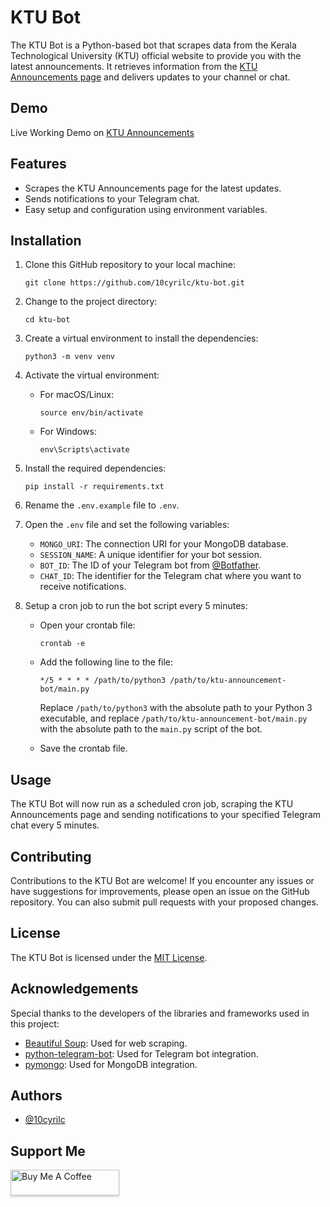 # KTU Bot

The KTU Bot is a Python-based bot that scrapes data from the Kerala Technological University (KTU) official website to provide you with the latest announcements. It retrieves information from the [KTU Announcements page](https://ktu.edu.in/eu/core/announcements.htm) and delivers updates to your channel or chat.

## Demo

Live Working Demo on [KTU Announcements](https://t.me/ktu_announcement)

## Features

- Scrapes the KTU Announcements page for the latest updates.
- Sends notifications to your Telegram chat.
- Easy setup and configuration using environment variables.

## Installation

1. Clone this GitHub repository to your local machine:

   ```shell
   git clone https://github.com/10cyrilc/ktu-bot.git
   ```

2. Change to the project directory:

   ```shell
   cd ktu-bot
   ```

3. Create a virtual environment to install the dependencies:

   ```shell
   python3 -m venv venv
   ```

4. Activate the virtual environment:

   - For macOS/Linux:

     ```shell
     source env/bin/activate
     ```

   - For Windows:

     ```shell
     env\Scripts\activate
     ```

5. Install the required dependencies:

   ```shell
   pip install -r requirements.txt
   ```

6. Rename the `.env.example` file to `.env`.

7. Open the `.env` file and set the following variables:

   - `MONGO_URI`: The connection URI for your MongoDB database.
   - `SESSION_NAME`: A unique identifier for your bot session.
   - `BOT_ID`: The ID of your Telegram bot from [@Botfather](https://t.me/BotFather).
   - `CHAT_ID`: The identifier for the Telegram chat where you want to receive notifications.

8. Setup a cron job to run the bot script every 5 minutes:

   - Open your crontab file:

     ```shell
     crontab -e
     ```

   - Add the following line to the file:

     ```shell
     */5 * * * * /path/to/python3 /path/to/ktu-announcement-bot/main.py
     ```

     Replace `/path/to/python3` with the absolute path to your Python 3 executable, and replace `/path/to/ktu-announcement-bot/main.py` with the absolute path to the `main.py` script of the bot.

   - Save the crontab file.

## Usage

The KTU Bot will now run as a scheduled cron job, scraping the KTU Announcements page and sending notifications to your specified Telegram chat every 5 minutes.

## Contributing

Contributions to the KTU Bot are welcome! If you encounter any issues or have suggestions for improvements, please open an issue on the GitHub repository. You can also submit pull requests with your proposed changes.

## License

The KTU Bot is licensed under the [MIT License](LICENSE).

## Acknowledgements

Special thanks to the developers of the libraries and frameworks used in this project:

- [Beautiful Soup](https://www.crummy.com/software/BeautifulSoup/): Used for web scraping.
- [python-telegram-bot](https://python-telegram-bot.org/): Used for Telegram bot integration.
- [pymongo](https://pymongo.readthedocs.io/): Used for MongoDB integration.

## Authors

- [@10cyrilc](https://www.github.com/10cyrilc)

## Support Me

<a href="https://www.buymeacoffee.com/10cyrilc" target="_blank"><img src="https://www.buymeacoffee.com/assets/img/custom_images/orange_img.png" alt="Buy Me A Coffee" style="height: 41px !important;width: 174px !important;box-shadow: 0px 3px 2px 0px rgba(190, 190, 190, 0.5) !important;-webkit-box-shadow: 0px 3px 2px 0px rgba(190, 190, 190, 0.5) !important;" ></a>
